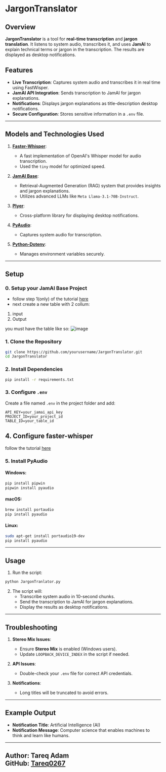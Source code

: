 # JargonTranslator

## Overview
**JargonTranslator** is a tool for **real-time transcription** and **jargon translation**. It listens to system audio, transcribes it, and uses **JamAI** to explain technical terms or jargon in the transcription. The results are displayed as desktop notifications.

## Features
- **Live Transcription**: Captures system audio and transcribes it in real time using FastWisper.
- **JamAI API Integration**: Sends transcription to JamAI for jargon explanations.
- **Notifications**: Displays jargon explanations as title-description desktop notifications.
- **Secure Configuration**: Stores sensitive information in a `.env` file.

---
## Models and Technologies Used

1. **[Faster-Whisper](https://github.com/guillaumekln/faster-whisper)**:
   - A fast implementation of OpenAI's Whisper model for audio transcription.
   - Used the `tiny` model for optimized speed.

2. **[JamAI Base](https://www.jamaibase.com/)**:
   - Retrieval-Augmented Generation (RAG) system that provides insights and jargon explanations.
   - Utilizes advanced LLMs like `Meta Llama-3.1-70B-Instruct`.

3. **[Plyer](https://github.com/kivy/plyer)**:
   - Cross-platform library for displaying desktop notifications.

4. **[PyAudio](https://people.csail.mit.edu/hubert/pyaudio/)**:
   - Captures system audio for transcription.

5. **[Python-Dotenv](https://github.com/theskumar/python-dotenv)**:
   - Manages environment variables securely.

---

## Setup

### 0. Setup your JamAI Base Project
- follow step 1(only) of the tutorial [here](https://docs.jamaibase.com/getting-started/quick-start/reactjs)
- next create a new table with 2 collum:
1. input
2. Output

you must have the table like so:
![image](https://github.com/user-attachments/assets/b55177d8-f254-44d0-863a-b4f4ed08edd2)


### 1. Clone the Repository
```bash
git clone https://github.com/yourusername/JargonTranslator.git
cd JargonTranslator
```

### 2. Install Dependencies
```bash
pip install -r requirements.txt
```

### 3. Configure `.env`
Create a file named `.env` in the project folder and add:
```plaintext
API_KEY=your_jamai_api_key
PROJECT_ID=your_project_id
TABLE_ID=your_table_id

```

## 4. Configure faster-whisper
follow the tutorial [here](https://github.com/SYSTRAN/faster-whisper)

### 5. Install PyAudio
#### Windows:
```bash
pip install pipwin
pipwin install pyaudio
```

#### macOS:
```bash
brew install portaudio
pip install pyaudio
```

#### Linux:
```bash
sudo apt-get install portaudio19-dev
pip install pyaudio
```

---

## Usage

1. Run the script:
```bash
python JargonTranlator.py
```

2. The script will:
   - Transcribe system audio in 10-second chunks.
   - Send the transcription to JamAI for jargon explanations.
   - Display the results as desktop notifications.

---

## Troubleshooting

1. **Stereo Mix Issues**:
   - Ensure **Stereo Mix** is enabled (Windows users).
   - Update `LOOPBACK_DEVICE_INDEX` in the script if needed.

2. **API Issues**:
   - Double-check your `.env` file for correct API credentials.

3. **Notifications**:
   - Long titles will be truncated to avoid errors.

---

## Example Output
- **Notification Title**: Artificial Intelligence (AI)
- **Notification Message**: Computer science that enables machines to think and learn like humans.
---
**Author**: Tareq Adam  
**GitHub**: [Tareq0267](https://github.com/Tareq0267)
---
